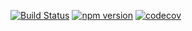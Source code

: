 
[![Build Status](https://travis-ci.com/stopsopa/vault_prototype.svg?branch=master)](https://travis-ci.com/stopsopa/vault_prototype)
[![npm version](https://badge.fury.io/js/vault_prototype.svg)](https://badge.fury.io/js/vault_prototype)
[![codecov](https://codecov.io/gh/stopsopa/vault_prototype/branch/master/graph/badge.svg?token=QDL8DQ33UY)](https://codecov.io/gh/stopsopa/vault_prototype)



